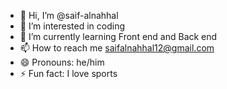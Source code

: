 - 👋 Hi, I’m @saif-alnahhal
- 👀 I’m interested in coding
- 🌱 I’m currently learning Front end and Back end
- 📫 How to reach me saifalnahhal12@gmail.com
- 😄 Pronouns: he/him
- ⚡ Fun fact: I love sports 

<!---
saif-alnahhal/saif-alnahhal is a ✨ special ✨ repository because its `README.md` (this file) appears on your GitHub profile.
You can click the Preview link to take a look at your changes.
--->
